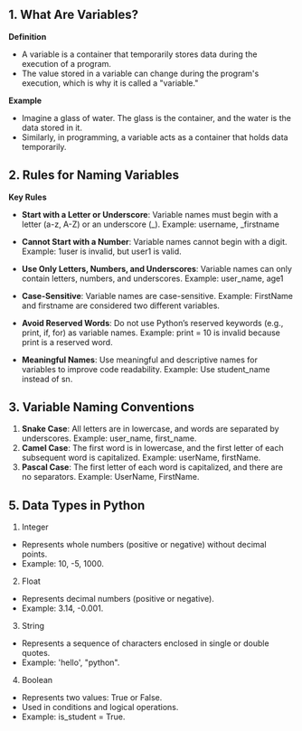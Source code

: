 ## 1. What Are Variables?
**Definition**
- A variable is a container that temporarily stores data during the execution of a program.
- The value stored in a variable can change during the program's execution, which is why it is called a "variable."

**Example**
- Imagine a glass of water. The glass is the container, and the water is the data stored in it.
- Similarly, in programming, a variable acts as a container that holds data temporarily.



## 2. Rules for Naming Variables
**Key Rules**

- **Start with a Letter or Underscore**: Variable names must begin with a letter (a-z, A-Z) or an underscore (_).
Example: username, _firstname

- **Cannot Start with a Number**: Variable names cannot begin with a digit.
Example: 1user is invalid, but user1 is valid.

- **Use Only Letters, Numbers, and Underscores**: Variable names can only contain letters, numbers, and underscores.
Example: user_name, age1

- **Case-Sensitive**: Variable names are case-sensitive.
Example: FirstName and firstname are considered two different variables.

- **Avoid Reserved Words**: Do not use Python’s reserved keywords (e.g., print, if, for) as variable names.
Example: print = 10 is invalid because print is a reserved word.

- **Meaningful Names**: Use meaningful and descriptive names for variables to improve code readability.
Example: Use student_name instead of sn.



## 3. Variable Naming Conventions

1. **Snake Case**: All letters are in lowercase, and words are separated by underscores.
Example: user_name, first_name.
2. **Camel Case**: The first word is in lowercase, and the first letter of each subsequent word is capitalized.
Example: userName, firstName.
3. **Pascal Case**: The first letter of each word is capitalized, and there are no separators.
Example: UserName, FirstName.

## 5. Data Types in Python

1. Integer
 - Represents whole numbers (positive or negative) without decimal points.
 - Example: 10, -5, 1000.

2. Float
 - Represents decimal numbers (positive or negative).
 - Example: 3.14, -0.001.

3. String 
 - Represents a sequence of characters enclosed in single or double quotes.
 - Example: 'hello', "python".

4. Boolean
 - Represents two values: True or False.
 - Used in conditions and logical operations.
 - Example: is_student = True.

